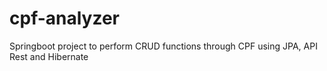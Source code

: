 # cpf-analyzer
Springboot project to perform CRUD functions through CPF using JPA, API Rest and Hibernate
